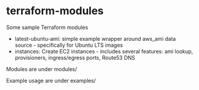# terraform-modules

Some sample Terraform modules
- latest-ubuntu-ami: simple example wrapper around aws_ami data source - specifically for Ubuntu LTS images
- instances: Create EC2 instances - includes several features: ami lookup, provisioners, ingress/egress ports, Route53 DNS

Modules are under modules/

Example usage are under examples/




